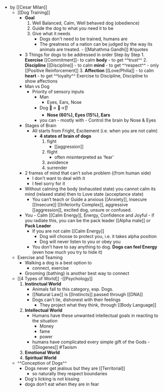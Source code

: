 - by [[Cesar Milan]]
    - [[Dog Training]]
        - **Goal**
            1. Well Balanced, Calm, Well behaved dog (obedience)
            2. Guide the dog to what you need it to be
            3. Give what it needs
                - Dogs don't need to be trained, humans are
                - The greatness of a nation can be judged by the way its animals are treated. - [[Mahathma Gandhi]] #/quotes
        - 3 Things for dogs to be addressed in order
            Step by Step
                1. **Exercise** [[Commitment]]- to calm **__body__** - to get ^^trust^^
                2. **Discipline** [[Discipline]]  - to calm **__mind__** - to get ^^respect^^
                    - only [[Positive Reinforcement]]
                3. **Affection** [[Love/Philia]] - to calm **__heart__** - to get ^^loyalty^^
            Exercise to Discipline, Discipline to show affections
        - Man vs Dog
            - Priority of sensory inputs
                - Man
                    - Eyes, Ears, Nose
                - Dog  🐽-> 👀->👂
                    - **Nose (60%), Eyes (15%), Ears**
                - you can - mostly with - Control the brain by Nose & Eyes
        - Stages of Brain
            - All starts from Fright, Excitement (i.e. when you are not calm)
                - **4 states of brain of dogs**
                    1. fight
                        - [[aggression]]
                    2. flight
                        - often misinterpreted as ‘fear’
                    3. avoidence
                    4. surrender 
        - 2 frames of mind that can’t solve problem ((from human side)
            - I don’t want to deal with it 
            - I feel sorry for it 
        - Without calming the body (exhausted state) you cannot calm its mind (relaxed state) then to Love state (acceptance state)
            - You can’t teach or Guide a anxious [[Anxiety]], insecure [[Insecure]] [[Inferiority Complex]], aggressive [[aggression]], excited dog, unsure or confused.
        - You - Calm [[Calm Energy]], Energy, Confidence and Joyful - if you radiate this, you can be the pack leader [[Alpha male]] or **Pack Leader**
            - If you are not calm [[Calm Energy]]
                - Dog will choose to protect you, i.e. it takes alpha position
                - Dog will never listen to you or obey you
            - You don't have to say anything to dog. **Dogs can feel Energy** (even how much you try to hide it)
    - Exercise and Teaming
        - Walking a dog is a best option to 
            - connect, exercise
        - Grooming (bathing) is another best way to connect
    - [[4 Types of World]] -[[Psychology]]
        1. **Instinctual World**
            - Animals fall to this category, esp. Dogs. 
            - [[Natural Law]] is [[Instincts]] passed through [[DNA]]
            - Dogs can't lie, dishonest with their feelings
                - They project what they think, through [[Body Language]]
        2. **Intellectual World**
            - Humans have these unwanted intellectual goals in reacting to the situation
                - Money
                - fame 
                - power 
            - humans have complicated every simple gift of the Gods - [[Diogenes]] #Taoism
        3. **Emotional World**
        4. **Spiritual World**
    - ^^Conception of Dogs^^
        - Dogs never get jealous but they are [[Territorial]]
            - so naturally they respect boundaries
        - Dog's licking is not kissing
        - dogs don’t eat when they are in fear
